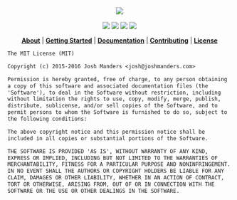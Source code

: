 <div align="center">
  <img src="http://i.imgur.com/jmjPV6W.png">
  <br><br>
  <a href="http://standardjs.com"><img src="https://img.shields.io/badge/code%20style-standard-brightgreen.svg?style=flat"></a> <a href="https://www.npmjs.com/package/kratos"><img src="https://img.shields.io/npm/v/kratos.svg"></a> <a href="https://www.npmjs.com/package/kratos"><img src="https://img.shields.io/npm/dm/kratos.svg"></a> <a href="https://www.npmjs.com/package/kratos"><img src="https://img.shields.io/npm/l/kratos.svg"></a>
</div>
<p align="center">
  <strong><a href="https://kratos.github.io">About</a></strong>
  |
  <strong><a href="https://kratos.github.io/getting-started">Getting Started</a></strong>
  |
  <strong><a href="https://kratos.github.io/docs">Documentation</a></strong>
  |
  <strong><a href="https://kratos.github.io/contributing">Contributing</a></strong>
  |
  <strong><a href="https://kratos.github.io/license">License</a></strong>
</p>

```txt
The MIT License (MIT)

Copyright (c) 2015-2016 Josh Manders <josh@joshmanders.com>

Permission is hereby granted, free of charge, to any person obtaining
a copy of this software and associated documentation files (the
'Software'), to deal in the Software without restriction, including
without limitation the rights to use, copy, modify, merge, publish,
distribute, sublicense, and/or sell copies of the Software, and to
permit persons to whom the Software is furnished to do so, subject to
the following conditions:

The above copyright notice and this permission notice shall be
included in all copies or substantial portions of the Software.

THE SOFTWARE IS PROVIDED 'AS IS', WITHOUT WARRANTY OF ANY KIND,
EXPRESS OR IMPLIED, INCLUDING BUT NOT LIMITED TO THE WARRANTIES OF
MERCHANTABILITY, FITNESS FOR A PARTICULAR PURPOSE AND NONINFRINGEMENT.
IN NO EVENT SHALL THE AUTHORS OR COPYRIGHT HOLDERS BE LIABLE FOR ANY
CLAIM, DAMAGES OR OTHER LIABILITY, WHETHER IN AN ACTION OF CONTRACT,
TORT OR OTHERWISE, ARISING FROM, OUT OF OR IN CONNECTION WITH THE
SOFTWARE OR THE USE OR OTHER DEALINGS IN THE SOFTWARE.
```
